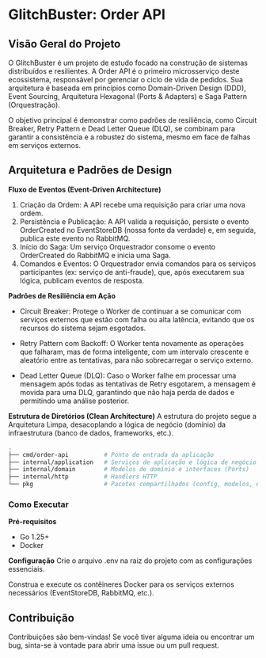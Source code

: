 # GlitchBuster: Order API

## Visão Geral do Projeto

O GlitchBuster é um projeto de estudo focado na construção de sistemas distribuídos e resilientes. A Order API é o primeiro microsserviço deste ecossistema, responsável por gerenciar o ciclo de vida de pedidos. Sua arquitetura é baseada em princípios como Domain-Driven Design (DDD), Event Sourcing, Arquitetura Hexagonal (Ports & Adapters) e Saga Pattern (Orquestração).

O objetivo principal é demonstrar como padrões de resiliência, como Circuit Breaker, Retry Pattern e Dead Letter Queue (DLQ), se combinam para garantir a consistência e a robustez do sistema, mesmo em face de falhas em serviços externos.

## Arquitetura e Padrões de Design

**Fluxo de Eventos (Event-Driven Architecture)**

1. Criação da Ordem: A API recebe uma requisição para criar uma nova ordem.
2. Persistência e Publicação: A API valida a requisição, persiste o evento OrderCreated no EventStoreDB (nossa fonte da verdade) e, em seguida, publica este evento no RabbitMQ.
3. Início do Saga: Um serviço Orquestrador consome o evento OrderCreated do RabbitMQ e inicia uma Saga.
4. Comandos e Eventos: O Orquestrador envia comandos para os serviços participantes (ex: serviço de anti-fraude), que, após executarem sua lógica, publicam eventos de resposta.

**Padrões de Resiliência em Ação**

- Circuit Breaker: Protege o Worker de continuar a se comunicar com serviços externos que estão com falha ou alta latência, evitando que os recursos do sistema sejam esgotados.

- Retry Pattern com Backoff: O Worker tenta novamente as operações que falharam, mas de forma inteligente, com um intervalo crescente e aleatório entre as tentativas, para não sobrecarregar o serviço externo.

- Dead Letter Queue (DLQ): Caso o Worker falhe em processar uma mensagem após todas as tentativas de Retry esgotarem, a mensagem é movida para uma DLQ, garantindo que não haja perda de dados e permitindo uma análise posterior.

**Estrutura de Diretórios (Clean Architecture)**
A estrutura do projeto segue a Arquitetura Limpa, desacoplando a lógica de negócio (domínio) da infraestrutura (banco de dados, frameworks, etc.).

```sh
.
├── cmd/order-api          # Ponto de entrada da aplicação
├── internal/application   # Serviços de aplicação e lógica de negócio
├── internal/domain        # Modelos de domínio e interfaces (Ports)
├── internal/http          # Handlers HTTP
└── pkg                    # Pacotes compartilhados (config, modelos, etc.)
```

### Como Executar

**Pré-requisitos**
- Go 1.25+
- Docker

**Configuração**
Crie o arquivo .env na raiz do projeto com as configurações essenciais.

Construa e execute os contêineres Docker para os serviços externos necessários (EventStoreDB, RabbitMQ, etc.).

## Contribuição

Contribuições são bem-vindas! Se você tiver alguma ideia ou encontrar um bug, sinta-se à vontade para abrir uma issue ou um pull request.
